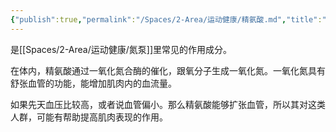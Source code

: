 ```yaml
---
{"publish":true,"permalink":"/Spaces/2-Area/运动健康/精氨酸.md","title":"精氨酸","created":"2022-09-17","modified":"2023-03-14","published":"2025-07-29T23:04:11.438+08:00","cssclasses":""}
---
```



是[[Spaces/2-Area/运动健康/氮泵]]里常见的作用成分。

在体内，精氨酸通过一氧化氮合酶的催化，跟氧分子生成一氧化氮。一氧化氮具有舒张血管的功能，能增加肌肉内的血流量。

如果先天血压比较高，或者说血管偏小。那么精氨酸能够扩张血管，所以其对这类人群，可能有帮助提高肌肉表现的作用。